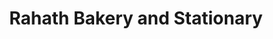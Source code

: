 ---
title: "Rahath Bakery and Stationary"
url: /trivandrum/rahath-bakery-and-stationary/
shop: bakery
---